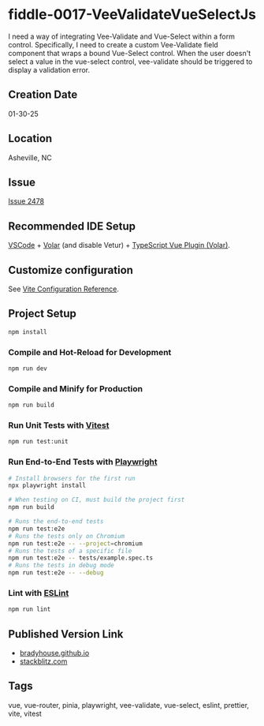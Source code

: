 fiddle-0017-VeeValidateVueSelectJs
======

I need a way of integrating Vee-Validate and Vue-Select within a form control. Specifically, I need to create a custom Vee-Validate field component that wraps a bound Vue-Select control. When the user doesn't select a value in the vue-select control, vee-validate should be triggered to display a validation error.


## Creation Date

01-30-25


## Location

Asheville, NC


## Issue

[Issue 2478](https://github.com/bradyhouse/house/issues/2478)


## Recommended IDE Setup

[VSCode](https://code.visualstudio.com/) + [Volar](https://marketplace.visualstudio.com/items?itemName=Vue.volar) (and disable Vetur) + [TypeScript Vue Plugin (Volar)](https://marketplace.visualstudio.com/items?itemName=Vue.vscode-typescript-vue-plugin).

## Customize configuration

See [Vite Configuration Reference](https://vitejs.dev/config/).

## Project Setup

```sh
npm install
```

### Compile and Hot-Reload for Development

```sh
npm run dev
```

### Compile and Minify for Production

```sh
npm run build
```

### Run Unit Tests with [Vitest](https://vitest.dev/)

```sh
npm run test:unit
```

### Run End-to-End Tests with [Playwright](https://playwright.dev)

```sh
# Install browsers for the first run
npx playwright install

# When testing on CI, must build the project first
npm run build

# Runs the end-to-end tests
npm run test:e2e
# Runs the tests only on Chromium
npm run test:e2e -- --project=chromium
# Runs the tests of a specific file
npm run test:e2e -- tests/example.spec.ts
# Runs the tests in debug mode
npm run test:e2e -- --debug
```

### Lint with [ESLint](https://eslint.org/)

```sh
npm run lint
```

## Published Version Link

* [bradyhouse.github.io](https://bradyhouse.github.io/vue/fiddle-0017-VeeValidateVueSelectJs/)
* [stackblitz.com](https://stackblitz.com/edit/vitejs-vite-6gvyr5zq?file=README.md)


## Tags

vue, vue-router, pinia, playwright, vee-validate, vue-select, eslint, prettier, vite, vitest
